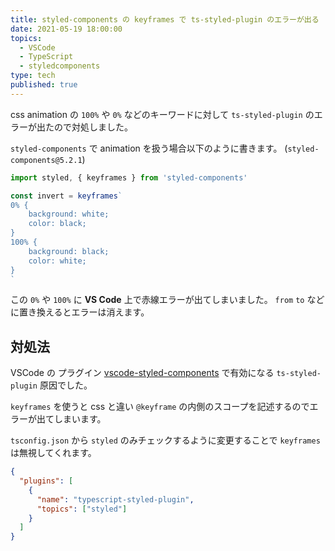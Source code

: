 ```yaml
---
title: styled-components の keyframes で ts-styled-plugin のエラーが出る
date: 2021-05-19 18:00:00
topics:
  - VSCode
  - TypeScript
  - styledcomponents
type: tech
published: true
---
```


css animation の `100%` や `0%` などのキーワードに対して `ts-styled-plugin` のエラーが出たので対処しました。

`styled-components` で animation を扱う場合以下のように書きます。 (`styled-components@5.2.1`)

```js
import styled, { keyframes } from 'styled-components'

const invert = keyframes`
0% {
	background: white;
	color: black;
}
100% {
	background: black;
	color: white;
}
`
```

この `0%` や `100%` に **VS Code** 上で赤線エラーが出てしまいました。
`from` `to` などに置き換えるとエラーは消えます。

## 対処法

VSCode の プラグイン [vscode-styled-components](https://github.com/styled-components/vscode-styled-components) で有効になる `ts-styled-plugin` 原因でした。

`keyframes` を使うと css と違い `@keyframe` の内側のスコープを記述するのでエラーが出てしまいます。

`tsconfig.json` から `styled` のみチェックするように変更することで `keyframes` は無視してくれます。

```json:title=tsconfig.json
{
  "plugins": [
    {
      "name": "typescript-styled-plugin",
      "topics": ["styled"]
    }
  ]
}
```
